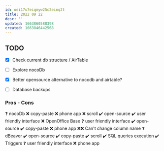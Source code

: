 ```yaml
---
id: oei17u7eiqmyw25c2einq2t
title: 2022 09 22
desc: ''
updated: 1663860588398
created: 1663846442568
---
```

## TODO

- [x]    Check current db structure / AirTable
- [ ]    Explore nocoDb
- [x]    Better opensource alternative to nocodb and airtable?
- [ ]    Database backups


### Pros - Cons

❓ nocoDb
        ❌ copy-paste
        ❌ phone app
        ❌ scroll
        ✔️ open-source
        ✔️ user friendly interface
❌ OpenOffice Base
        ❓ user friendly interface
        ✔️ open-source
        ✔️ copy-paste
        ❌ phone app
        ❌❌ Can't change column name 
❓ dBeaver
        ✔️ open-source
        ✔️ copy-paste
        ✔️ scroll
        ✔️ SQL queries execution
        ✔️ Triggers
        ❓ user friendly interface
        ❌ phone app